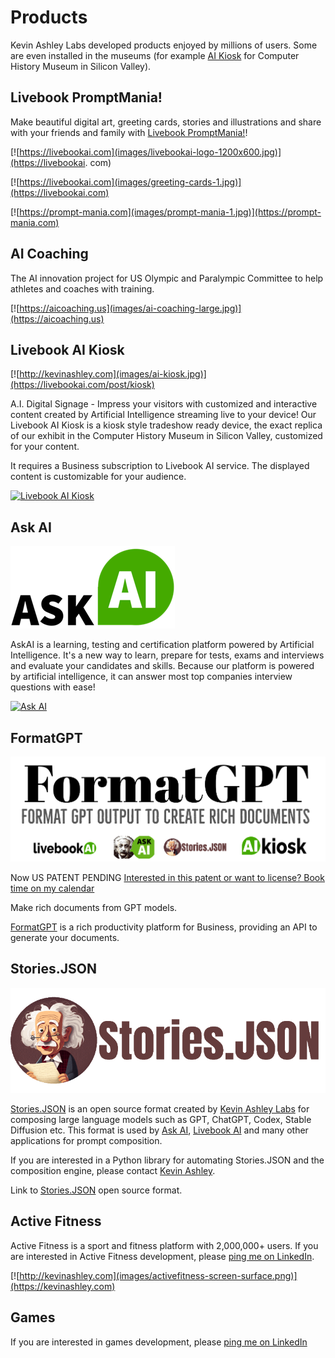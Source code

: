 # Products

Kevin Ashley Labs developed products enjoyed by millions of users. Some are even installed in the museums (for example [AI Kiosk](https://livebookai.com/post/kiosk) for Computer History Museum in Silicon Valley). 

## Livebook PromptMania!

Make beautiful digital art, greeting cards, stories and illustrations and share with your friends and family with [Livebook PromptMania!](https://prompt-mania.com)!

[![https://livebookai.com](images/livebookai-logo-1200x600.jpg)](https://livebookai.
com)

[![https://livebookai.com](images/greeting-cards-1.jpg)](https://livebookai.com)

[![https://prompt-mania.com](images/prompt-mania-1.jpg)](https://prompt-mania.com)


## AI Coaching

The AI innovation project for US Olympic and Paralympic Committee to help athletes and coaches with training.

[![https://aicoaching.us](images/ai-coaching-large.jpg)](https://aicoaching.us)


## Livebook AI Kiosk

[![http://kevinashley.com](images/ai-kiosk.jpg)](https://livebookai.com/post/kiosk)

A.I. Digital Signage - Impress your visitors with customized and interactive content created by Artificial Intelligence streaming live to your device! Our Livebook AI Kiosk is a kiosk style tradeshow ready device, the exact replica of our exhibit in the Computer History Museum in Silicon Valley, customized for your content.

It requires a Business subscription to Livebook AI service. The displayed content is customizable for your audience. 

[![Livebook AI Kiosk](https://img.youtube.com/vi/JjtaNWW6Z34/sddefault.jpg)](https://youtube.com/shorts/JjtaNWW6Z34)

## Ask AI

[![Ask AI](images/askai_logo.png)](https://askainow.com)

AskAI is a learning, testing and certification platform powered by Artificial Intelligence. It's a new way to learn, prepare for tests, exams and interviews and evaluate your candidates and skills. Because our platform is powered by artificial intelligence, it can answer most top companies interview questions with ease!

[![Ask AI](https://img.youtube.com/vi/i9GcLP074ZA/sddefault.jpg)](https://www.youtube.com/watch?v=i9GcLP074ZA) 

## FormatGPT

[![FormatGPT](images/FormatGPT.png)](http://formatgpt.com)

Now US PATENT PENDING [Interested in this patent or want to license? Book time on my calendar](https://calendly.com/askainow)

Make rich documents from GPT models.

[FormatGPT](http://FormatGPT.com) is a rich productivity platform for Business, providing an API to generate your documents.

## Stories.JSON

![Stories.JSON](images/stories_json_logo.png)

[Stories.JSON](https://github.com/kevinash/Stories.JSON) is an open source format created by [Kevin Ashley Labs](http://kevinashley.com) for composing large language models such as GPT, ChatGPT, Codex, Stable Diffusion etc. This format is used by [Ask AI](https://askainow.com), [Livebook AI](https://livebookai.com) and many other applications for prompt composition.

If you are interested in a Python library for automating Stories.JSON and the composition engine, please contact [Kevin Ashley](https://www.linkedin.com/in/kashlik/).

Link to [Stories.JSON](https://github.com/kevinash/Stories.JSON) open source format.

## Active Fitness

Active Fitness is a sport and fitness platform with 2,000,000+ users. If you are interested in Active Fitness development, please [ping me on LinkedIn](https://www.linkedin.com/in/kashlik/).

[![http://kevinashley.com](images/activefitness-screen-surface.png)](https://kevinashley.com)

## Games

If you are interested in games development, please [ping me on LinkedIn](https://www.linkedin.com/in/kashlik/)
